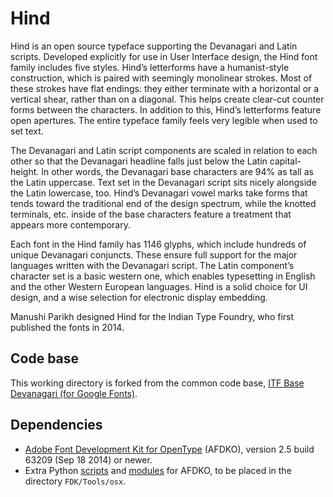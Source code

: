 # Hind

Hind is an open source typeface supporting the Devanagari and Latin scripts. Developed explicitly for use in User Interface design, the Hind font family includes five styles. Hind’s letterforms have a humanist-style construction, which is paired with seemingly monolinear strokes. Most of these strokes have flat endings: they either terminate with a horizontal or a vertical shear, rather than on a diagonal. This helps create clear-cut counter forms between the characters. In addition to this, Hind’s letterforms feature open apertures. The entire typeface family feels very legible when used to set text.

The Devanagari and Latin script components are scaled in relation to each other so that the Devanagari headline falls just below the Latin capital-height. In other words, the Devanagari base characters are 94% as tall as the Latin uppercase. Text set in the Devanagari script sits nicely alongside the Latin lowercase, too. Hind’s Devanagari vowel marks take forms that tends toward the traditional end of the design spectrum, while the knotted terminals, etc. inside of the base characters feature a treatment that appears more contemporary.

Each font in the Hind family has 1146 glyphs, which include hundreds of unique Devanagari conjuncts. These ensure full support for the major languages written with the Devanagari script. The Latin component’s character set is a basic western one, which enables typesetting in English and the other Western European languages. Hind is a solid choice for UI design, and a wise selection for electronic display embedding.

Manushi Parikh designed Hind for the Indian Type Foundry, who first published the fonts in 2014.

## Code base

This working directory is forked from the common code base, [ITF Base Devanagari (for Google Fonts)](https://github.com/itfoundry/base-devanagari-gf).

## Dependencies

- [Adobe Font Development Kit for OpenType](http://www.adobe.com/devnet/opentype/afdko.html) (AFDKO), version 2.5 build 63209 (Sep 18 2014) or newer.
- Extra Python [scripts](https://github.com/adobe-type-tools/python-scripts) and [modules](https://github.com/adobe-type-tools/python-modules) for AFDKO, to be placed in the directory `FDK/Tools/osx`.
